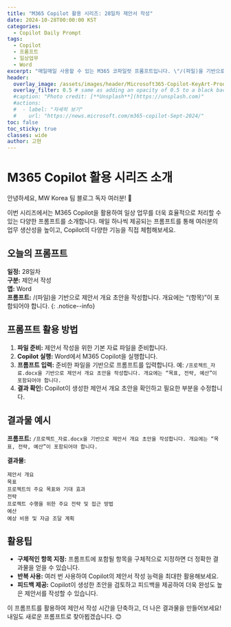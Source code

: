 ```yaml
---
title: "M365 Copilot 활용 시리즈: 28일차 제안서 작성"
date: 2024-10-28T00:00:00 KST
categories:
  - Copilot Daily Prompt
tags:
  - Copilot
  - 프롬프트
  - 일상업무
  - Word
excerpt: "매일매일 사용할 수 있는 M365 코파일럿 프롬프트입니다. \"/(파일)을 기반으로 제안서 개요 초안을 작성합니다. 개요에는 “(항목)”이 포함되어야 합니다.\""
header:
  overlay_image: /assets/images/header/Microsoft365-Copilot-KeyArt-Productivity-6K-01.png
  overlay_filter: 0.5 # same as adding an opacity of 0.5 to a black background
  #caption: "Photo credit: [**Unsplash**](https://unsplash.com)"
  #actions:
  #  - label: "자세히 보기"
  #    url: "https://news.microsoft.com/m365-copilot-Sept-2024/"
toc: false
toc_sticky: true
classes: wide
author: 고현
---
```


# M365 Copilot 활용 시리즈 소개

안녕하세요, MW Korea 팀 블로그 독자 여러분! 🎉

이번 시리즈에서는 M365 Copilot을 활용하여 일상 업무를 더욱 효율적으로 처리할 수 있는 다양한 프롬프트를 소개합니다. 매일 하나씩 제공되는 프롬프트를 통해 여러분의 업무 생산성을 높이고, Copilot의 다양한 기능을 직접 체험해보세요.

## 오늘의 프롬프트

**일정:** 28일차  
**구분:** 제안서 작성  
**앱:** Word  
**프롬프트:** /(파일)을 기반으로 제안서 개요 초안을 작성합니다. 개요에는 “(항목)”이 포함되어야 합니다.
{: .notice--info}

## 프롬프트 활용 방법

1. **파일 준비:** 제안서 작성을 위한 기본 자료 파일을 준비합니다.
2. **Copilot 실행:** Word에서 M365 Copilot을 실행합니다.
3. **프롬프트 입력:** 준비한 파일을 기반으로 프롬프트를 입력합니다. 예: `/프로젝트_자료.docx을 기반으로 제안서 개요 초안을 작성합니다. 개요에는 “목표, 전략, 예산”이 포함되어야 합니다.`
4. **결과 확인:** Copilot이 생성한 제안서 개요 초안을 확인하고 필요한 부분을 수정합니다.

## 결과물 예시

**프롬프트:** `/프로젝트_자료.docx을 기반으로 제안서 개요 초안을 작성합니다. 개요에는 “목표, 전략, 예산”이 포함되어야 합니다.`

**결과물:**
```
제안서 개요
목표
프로젝트의 주요 목표와 기대 효과
전략
프로젝트 수행을 위한 주요 전략 및 접근 방법
예산
예상 비용 및 자금 조달 계획
```

## 활용팁

- **구체적인 항목 지정:** 프롬프트에 포함될 항목을 구체적으로 지정하면 더 정확한 결과물을 얻을 수 있습니다.
- **반복 사용:** 여러 번 사용하여 Copilot의 제안서 작성 능력을 최대한 활용해보세요.
- **피드백 제공:** Copilot이 생성한 초안을 검토하고 피드백을 제공하여 더욱 완성도 높은 제안서를 작성할 수 있습니다.

이 프롬프트를 활용하여 제안서 작성 시간을 단축하고, 더 나은 결과물을 만들어보세요! 내일도 새로운 프롬프트로 찾아뵙겠습니다. 😊


